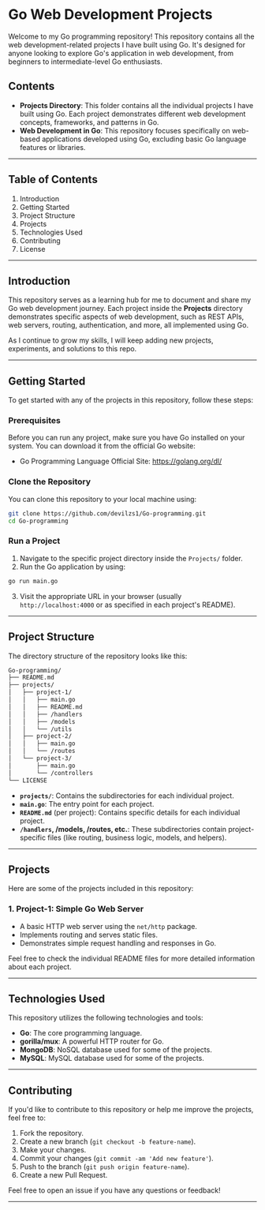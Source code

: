 # Go Web Development Projects 

Welcome to my Go programming repository! This repository contains all the web development-related projects I have built using Go. It's designed for anyone looking to explore Go's application in web development, from beginners to intermediate-level Go enthusiasts. 

## Contents 

- **Projects Directory**: This folder contains all the individual projects I have built using Go. Each project demonstrates different web development concepts, frameworks, and patterns in Go. 
- **Web Development in Go**: This repository focuses specifically on web-based applications developed using Go, excluding basic Go language features or libraries. 

--- 

## Table of Contents 

1. Introduction 
2. Getting Started 
3. Project Structure 
4. Projects 
5. Technologies Used 
6. Contributing 
7. License 

--- 

## Introduction 

This repository serves as a learning hub for me to document and share my Go web development journey. Each project inside the **Projects** directory demonstrates specific aspects of web development, such as REST APIs, web servers, routing, authentication, and more, all implemented using Go. 

As I continue to grow my skills, I will keep adding new projects, experiments, and solutions to this repo. 

--- 

## Getting Started 

To get started with any of the projects in this repository, follow these steps: 

### Prerequisites 

Before you can run any project, make sure you have Go installed on your system. You can download it from the official Go website: 

- Go Programming Language Official Site: https://golang.org/dl/ 

### Clone the Repository 

You can clone this repository to your local machine using: 

``` bash
git clone https://github.com/devilzs1/Go-programming.git 
cd Go-programming 
```

### Run a Project 

1. Navigate to the specific project directory inside the `Projects/` folder. 
2. Run the Go application by using: 

``` bash
go run main.go 
```

3. Visit the appropriate URL in your browser (usually `http://localhost:4000` or as specified in each project's README). 

--- 

## Project Structure 

The directory structure of the repository looks like this: 
``` bash
Go-programming/ 
├── README.md 
├── projects/ 
│   ├── project-1/ 
│   │   ├── main.go 
│   │   ├── README.md 
│   │   ├── /handlers 
│   │   ├── /models 
│   │   └── /utils 
│   ├── project-2/ 
│   │   ├── main.go 
│   │   └── /routes 
│   └── project-3/ 
│       ├── main.go 
│       └── /controllers 
└── LICENSE 

```

- **`projects/`**: Contains the subdirectories for each individual project. 
- **`main.go`**: The entry point for each project. 
- **`README.md`** (per project): Contains specific details for each individual project. 
- **`/handlers`, /models, /routes, etc.**: These subdirectories contain project-specific files (like routing, business logic, models, and helpers). 

--- 

## Projects 

Here are some of the projects included in this repository: 

### 1. **Project-1: Simple Go Web Server** 
- A basic HTTP web server using the `net/http` package. 
- Implements routing and serves static files. 
- Demonstrates simple request handling and responses in Go. 


Feel free to check the individual README files for more detailed information about each project. 

--- 

## Technologies Used 

This repository utilizes the following technologies and tools: 

- **Go**: The core programming language. 
- **gorilla/mux**: A powerful HTTP router for Go. 
- **MongoDB**: NoSQL database used for some of the projects.  
- **MySQL**: MySQL database used for some of the projects.  

--- 

## Contributing 

If you'd like to contribute to this repository or help me improve the projects, feel free to: 

1. Fork the repository. 
2. Create a new branch (`git checkout -b feature-name`). 
3. Make your changes. 
4. Commit your changes (`git commit -am 'Add new feature'`). 
5. Push to the branch (`git push origin feature-name`). 
6. Create a new Pull Request. 

Feel free to open an issue if you have any questions or feedback! 

--- 

